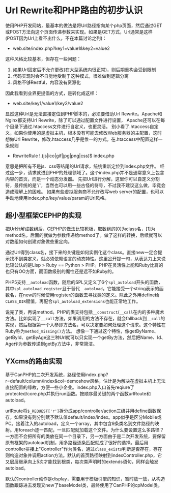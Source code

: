 Url Rewrite和PHP路由的初步认识
=====
使用PHP开发网站，最基本的做法是将Url路径指向某个php页面，然后通过GET或POST方法向这个页面传递参数来实现。如果是GET方式，Url通常是这样(POST因为Url上看不出什么，不在本篇讨论之列)：

* web.site/index.php?key1=value1&key2=value2

这种风格比较基本，但存在一些问题：

1. 如果Url固定后不允许更改(在大型系统内很正常)，则后期重构会受到限制
2. 代码实现时会不自觉地受制于这种模式，很难做到逻辑分离
3. 风格不够Restful，内容没有资源化

因此我看到业界更提倡的方式，是转化成这样：

* web.site/key1/value1/key2/value2

显然这种Url是无法直接定位到PHP脚本的，必须要借助Url Rewrite。Apache和Nginx都支持Url Rewrite，除了可以通过配置文件进行设置，
Apache还可以在每个目录下通过.htaccess文件进行自定义，也更灵活。
别小看了.htaccess自定义，如果你使用的是虚拟主机，根本没有可能去修改Web服务器的主配置，这时想做Url Rewrite，修改.htaccess几乎是惟一的方式。在.htaccess中配置这样一条规则

* RewriteRule !\.(js|ico|gif|jpg|png|css)$ index.php

意思是把所有不是js、css等结尾的Url请求，统统重新定位到index.php文件。
经过这一步，请求就进到PHP的处理领域了。这个index.php并不是通常意义上包含内容的首页，而是一个动态分发器。
先把Url进行分解，这里你可以自定义分割符，最传统的是'/'，当然也可以用一些古怪的符号，不过我不建议这么做，毕竟会造成理解上的困难。
如果有些虚拟服务商不允许改写web server的配置，也可以手动地使用index.php/key/value/param的Url风格。

超小型框架CEPHP的实现
----
把Url分解成数组后，CEPHP的做法比较死板，取数组的[0]为class名，[1]为method名，后面的就做为参数传递给method了。做了这样的转换，后续就可以对数组如何创建对象做些重定向。

通过Url得到class名，接下来的关键是如何实例化这个class。直接new一定会提示找不到类定义，就必须依赖语言的动态特性。这里岔开提一句，从表达力上来说比较公认的是Lisp > Ruby == Python > PHP。PHP在灵活性上能和Ruby比肩的也只有OO方面，而函数级别的魔性还是远不如Ruby的。

PHP5支持`__autoload`函数，随后的SPL又定义了6个`spl_autoload`开头的函数，其中`spl_autoload_register`且于替代`__autoload`。它能接受一个string表示的函数名，在new的时候使用register的函数去寻找类的定义。除此之外用define给`CLASS_DIR`赋值，再配合`spl_autoload_extensions`也能正常地工作。

说完了类，再说method。PHP的类支持包括`__construct`/`__call`在内的多种魔术方法。比如实现了`__call`方法，如果调用的方法不存在，就会fallback到`__call`的实现，然后根据第一个入参即方法名，可以决定要如何处理这个请求。这个特性在Ruby称为`method_missing()`方法。
想像一下通过这个特性，像getByName、getById、getByAge这三种Url就可以只实现一个getBy方法，然后把Name、Id、Age作为参数传递到getBy方法中，非常简洁。

YXcms的路由实现
----
基于CanPHP的二次开发系统，路径使用index.php?r=default/column/index&col=demoshow风格，估计是为解决在虚拟主机上无法直接配置的缘故，方便一些小企业。index.php入口首先reqiure了protected/core.php并执行run函数。按顺序最关键的两个函数urlRoute和autoload。

urlRoute将`$_REQUEST['r']`拆分成app/controller/action三级并用define函数保存，如果没有则分别赋予默认值default/index/index。app似乎是区分Mobile或PC。接着注入的autoload，定义一个array，其中包含9条类名到文件路径的映射。用foreach逐一匹配，一旦匹配就加载这个文件。为什么要设置这么多路径？一方面不会把所有的类放在同一个目录下，另一方面由于是二次开发系统，要保留原有框架的autoload机制，用多路径逐条匹配就成了很好的选择。最后用controller拼接上"Controller"作为类名，通过`class_exists`判断是否存在，存在则构造对象并调用action方法。默认的首页路径映射到indexController.php，它又层层继承向上5次才能找到根类，每次类声明时的extends语句，同样会触发autoload。

默认的controller动作是display，需要用于模板引擎的知识，暂时放一放，从构造函数跟踪进去发现又new了baseModel类，最终使用了CanPHP的cpModel类。